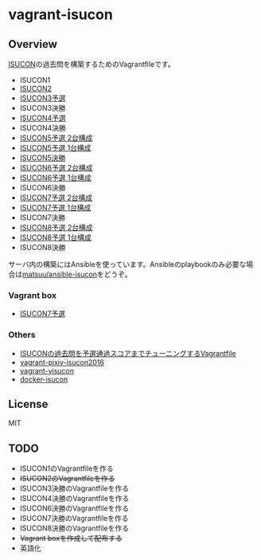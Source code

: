 # vagrant-isucon

## Overview

[ISUCON](http://isucon.net/)の過去問を構築するためのVagrantfileです。

- ISUCON1
- [ISUCON2](https://github.com/matsuu/vagrant-isucon/tree/master/isucon2)
- [ISUCON3予選](https://github.com/matsuu/vagrant-isucon/tree/master/isucon3-qualifier)
- ISUCON3決勝
- [ISUCON4予選](https://github.com/matsuu/vagrant-isucon/tree/master/isucon4-qualifier)
- ISUCON4決勝
- [ISUCON5予選 2台構成](https://github.com/matsuu/vagrant-isucon/tree/master/isucon5-qualifier)
- [ISUCON5予選 1台構成](https://github.com/matsuu/vagrant-isucon/tree/master/isucon5-qualifier-standalone)
- [ISUCON5決勝](https://github.com/matsuu/vagrant-isucon/tree/master/isucon5-final)
- [ISUCON6予選 2台構成](https://github.com/matsuu/vagrant-isucon/tree/master/isucon6-qualifier)
- [ISUCON6予選 1台構成](https://github.com/matsuu/vagrant-isucon/tree/master/isucon6-qualifier-standalone)
- ISUCON6決勝
- [ISUCON7予選 2台構成](https://github.com/matsuu/vagrant-isucon/tree/master/isucon7-qualifier)
- [ISUCON7予選 1台構成](https://github.com/matsuu/vagrant-isucon/tree/master/isucon7-qualifier-standalone)
- ISUCON7決勝
- [ISUCON8予選 2台構成](https://github.com/matsuu/vagrant-isucon/tree/master/isucon8-qualifier)
- [ISUCON8予選 1台構成](https://github.com/matsuu/vagrant-isucon/tree/master/isucon8-qualifier-standalone)
- ISUCON8決勝


サーバ内の構築にはAnsibleを使っています。Ansibleのplaybookのみ必要な場合は[matsuu/ansible-isucon](https://github.com/matsuu/ansible-isucon)をどうぞ。

### Vagrant box

- [ISUCON7予選](https://app.vagrantup.com/matsuu/boxes/isucon7-qualifier)

### Others

- [ISUCONの過去問を予選通過スコアまでチューニングするVagrantfile](https://github.com/matsuu/vagrant-isucon-pass)
- [vagrant-pixiv-isucon2016](https://github.com/matsuu/vagrant-pixiv-isucon2016)
- [vagrant-yisucon](https://github.com/matsuu/vagrant-yisucon)
- [docker-isucon](https://github.com/matsuu/docker-isucon)

## License

MIT

## TODO

- ISUCON1のVagrantfileを作る
- ~~ISUCON2のVagrantfileを作る~~
- ISUCON3決勝のVagrantfileを作る
- ISUCON4決勝のVagrantfileを作る
- ISUCON6決勝のVagrantfileを作る
- ISUCON7決勝のVagrantfileを作る
- ISUCON8決勝のVagrantfileを作る
- ~~Vagrant boxを作成して配布する~~
- 英語化
